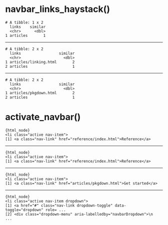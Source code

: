 # navbar_links_haystack()

    # A tibble: 1 x 2
      links    similar
      <chr>      <dbl>
    1 articles       1

---

    # A tibble: 2 x 2
      links                 similar
      <chr>                   <dbl>
    1 articles/linking.html       2
    2 articles                    1

---

    # A tibble: 2 x 2
      links                 similar
      <chr>                   <dbl>
    1 articles/pkgdown.html       2
    2 articles                    1

# activate_navbar()

    {html_node}
    <li class="active nav-item">
    [1] <a class="nav-link" href="reference/index.html">Reference</a>

---

    {html_node}
    <li class="active nav-item">
    [1] <a class="nav-link" href="reference/index.html">Reference</a>

---

    {html_node}
    <li class="active nav-item">
    [1] <a class="nav-link" href="articles/pkgdown.html">Get started</a>

---

    {html_node}
    <li class="active nav-item dropdown">
    [1] <a href="#" class="nav-link dropdown-toggle" data-toggle="dropdown" role= ...
    [2] <div class="dropdown-menu" aria-labelledby="navbarDropdown">\n            ...

